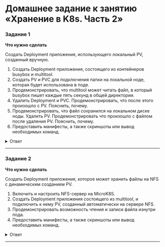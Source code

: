 # Домашнее задание к занятию «Хранение в K8s. Часть 2»

### Задание 1

**Что нужно сделать**

Создать Deployment приложения, использующего локальный PV, созданный вручную.

1. Создать Deployment приложения, состоящего из контейнеров busybox и multitool.
2. Создать PV и PVC для подключения папки на локальной ноде, которая будет использована в поде.
3. Продемонстрировать, что multitool может читать файл, в который busybox пишет каждые пять секунд в общей директории. 
4. Удалить Deployment и PVC. Продемонстрировать, что после этого произошло с PV. Пояснить, почему.
5. Продемонстрировать, что файл сохранился на локальном диске ноды. Удалить PV.  Продемонстрировать что произошло с файлом после удаления PV. Пояснить, почему.
6. Предоставить манифесты, а также скриншоты или вывод необходимых команд.


<details>
<summary>Ответ</summary>
<br>   

[deployment_pvc](/deployment_pvc.yaml)   
[pvc](/pvc.yaml)   
[pv](/pv.yaml)   

````  
netology@microk8s:~$ kubectl apply -f pc.yaml
persistentvolume/local-data created
netology@microk8s:~$ kubectl apply -f pvc.yaml 
persistentvolumeclaim/mydata created
netology@microk8s:~$ kubectl apply -f deployment_pvc.yaml 
deployment.apps/backend created
netology@microk8s:~$ kubectl get pv
NAME         CAPACITY   ACCESS MODES   RECLAIM POLICY   STATUS   CLAIM            STORAGECLASS    REASON   AGE
local-data   5Gi        RWO            Recycle          Bound    default/mydata   local-storage            20s
netology@microk8s:~$ kubectl get pvc
NAME     STATUS   VOLUME       CAPACITY   ACCESS MODES   STORAGECLASS    AGE
mydata   Bound    local-data   5Gi        RWO            local-storage   19s
netology@microk8s:~$ kubectl get pods
NAME                       READY   STATUS    RESTARTS   AGE
backend-6fff659bcc-wkclq   2/2     Running   0          18s
netology@microk8s:~$ ls /opt/data/
success.txt
netology@microk8s:~$ kubectl exec -it -c multitool backend-6fff659bcc-wkclq sh
kubectl exec [POD] [COMMAND] is DEPRECATED and will be removed in a future version. Use kubectl exec [POD] -- [COMMAND] instead.
/ # cat /opt/success.txt 
Success!
Success!
Success!
Success!
Success!
Success!
Success!
Success!
Success!
Success!
Success!
Success!
Success!
Success!
Success!
Success!
Success!
Success!
Success!
Success!
Success!
Success!
Success!
Success!
Success!
Success!
Success!
Success!
Success!
/ # cat /opt/success.txt 
Success!
Success!
Success!
Success!
Success!
Success!
Success!
Success!
Success!
Success!
Success!
Success!
Success!
Success!
Success!
Success!
Success!
Success!
Success!
Success!
Success!
Success!
Success!
Success!
Success!
Success!
Success!
Success!
Success!
Success!
/ # exit
netology@microk8s:~$ kubectl delete -f deployment_pvc.yaml 
deployment.apps "backend" deleted
netology@microk8s:~$ kubectl delete -f pvc.yaml 
persistentvolumeclaim "mydata" deleted
netology@microk8s:~$ kubectl describe pv
Name:            local-data
Labels:          <none>
Annotations:     <none>
Finalizers:      [kubernetes.io/pv-protection]
StorageClass:    local-storage
Status:          Available
Claim:           
Reclaim Policy:  Recycle
Access Modes:    RWO
VolumeMode:      Filesystem
Capacity:        5Gi
Node Affinity:   <none>
Message:         
Source:
    Type:          HostPath (bare host directory volume)
    Path:          /opt/data
    HostPathType:  
Events:
  Type    Reason          Age   From                         Message
  ----    ------          ----  ----                         -------
  Normal  RecyclerPod     27s   persistentvolume-controller  Recycler pod: Successfully assigned default/recycler-for-local-data to microk8s
  Normal  RecyclerPod     27s   persistentvolume-controller  Recycler pod: Pulling image "registry.k8s.io/debian-base:v2.0.0"
  Normal  RecyclerPod     24s   persistentvolume-controller  Recycler pod: Successfully pulled image "registry.k8s.io/debian-base:v2.0.0" in 3.037s (3.037s including waiting)
  Normal  RecyclerPod     23s   persistentvolume-controller  Recycler pod: Created container pv-recycler
  Normal  RecyclerPod     23s   persistentvolume-controller  Recycler pod: Started container pv-recycler
  Normal  VolumeRecycled  21s   persistentvolume-controller  Volume recycled
netology@microk8s:~$ ls /opt/data/
netology@microk8s:~$ kubectl delete -f pc.yaml 
persistentvolume "local-data" deleted
netology@microk8s:~$ ls -la /opt/data/
total 8
drwxr-xr-x 2 root root 4096 Nov 15 04:04 .
drwxr-xr-x 4 root root 4096 Nov 15 04:00 ..


````   
В соответствии с выбранной политикой хранения persistentVolumeReclaimPolicy: Recycle к файлам в хранилище после удаления 
PVC было применено правило : basic scrub (rm -rf /thevolume/*) , файлы были удалены.

</details>   

------

### Задание 2

**Что нужно сделать**

Создать Deployment приложения, которое может хранить файлы на NFS с динамическим созданием PV.

1. Включить и настроить NFS-сервер на MicroK8S.
2. Создать Deployment приложения состоящего из multitool, и подключить к нему PV, созданный автоматически на сервере NFS.
3. Продемонстрировать возможность чтения и записи файла изнутри пода. 
4. Предоставить манифесты, а также скриншоты или вывод необходимых команд.

<details>
<summary>Ответ</summary>
<br>   

[deployment_nfc](/deployment_nfc.yaml)   
[pvc_nfc](/pvc_nfc.yaml)   
[sc](/sc_nfc.yaml)   

````  
netology@microk8s:~/k8s$ kubectl get po -w
NAME                     READY   STATUS    RESTARTS   AGE
my-nfs-7cf995d66-jsrzv   1/1     Running   0          56s
^Cnetology@microk8s:~/k8skubectl exec -it my-nfs-7cf995d66-jsrzv -- sh
/ # cd /share/
/share # ls
/share # touch test.txt
/share # ls
test.txt
/share # echo 'test' >  test.txt 
/share # cat test.txt 
test


````   

</details>   

------
